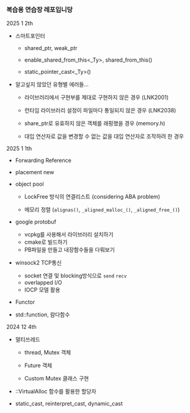 ### 복습용 연습장 레포입니당

2025 1 2th

- 스마트포인터
  
  - shared_ptr, weak_ptr
  
  - enable_shared_from_this<_Ty>, shared_from_this()
  
  - static_pointer_cast<_Ty>()

- 알고싶지 않았던 유형별 에러들...
  
  - 라이브러리에서 구현부를 제대로 구현하지 않은 경우 (LNK2001)
  
  - 런타임 라이브러리 설정이 파일마다 통일되지 않은 경우 (LNK2038)
  
  - share_ptr로 유효하지 않은 객체를 래핑했을 경우 (memory.h)
  
  - 대입 연산자로 값을 변경할 수 없는 값을 대입 연산자로 조작하려 한 경우

2025 1 1th

- Forwarding Reference

- placement new

- object pool
  
  - LockFree 방식의 연결리스트 (considering ABA problem)
  
  - 메모리 정렬 (`alignas()`, `_aligned_malloc_()`, `_aligned_free_()`)

- google protobuf
  
  - vcpkg를 사용해서 라이브러리 설치하기
  - cmake로 빌드하기
  - PB파일을 만들고 내장함수들을 다뤄보기

- winsock2 TCP통신
  
  - socket 연결 및 blocking방식으로 `send` `recv`
  - overlapped I/O
  - IOCP 모델 활용

- Functor

- std::function, 람다함수

2024 12 4th

- 멀티쓰레드
  
  - thread, Mutex 객체
  
  - Future 객체
  
  - Custom Mutex 클래스 구현

- ::VirtualAlloc 함수를 활용한 할당자

- static_cast, reinterpret_cast, dynamic_cast
